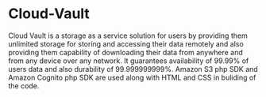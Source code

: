 # Cloud-Vault
Cloud Vault is a storage as a service solution for users by providing them unlimited storage for storing and accessing their data remotely and also providing them capability of downloading their data from anywhere and from any device over any network. It guarantees availability of 99.99% of users data and also durability of 99.999999999%.
Amazon S3 php SDK and Amazon Cognito php SDK are used along with HTML and CSS in buliding of the code.
